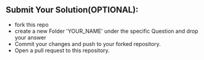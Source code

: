 ## Submit Your Solution(OPTIONAL):

- fork this repo
- create a new Folder 'YOUR_NAME' under the specific Question and drop your answer
- Commit your changes and push to your forked repository.
- Open a pull request to this repository.